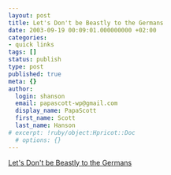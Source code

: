 ```yaml
---
layout: post
title: Let's Don't be Beastly to the Germans
date: 2003-09-19 00:09:01.000000000 +02:00
categories:
- quick links
tags: []
status: publish
type: post
published: true
meta: {}
author:
  login: shanson
  email: papascott-wp@gmail.com
  display_name: PapaScott
  first_name: Scott
  last_name: Hanson
# excerpt: !ruby/object:Hpricot::Doc
  # options: {}
---
```

<p><a title="drill sergeants, but no bulldozers" a href="http://www.chicagoboyz.net/archives/001510.html">Let's Don't be Beastly to the Germans</a></p>
